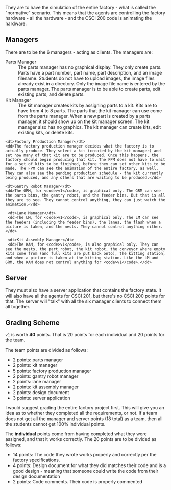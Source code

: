 They are to have the simulation of the entire factory - what is called the "normative" scenario. This means that the agents are controlling the factory hardware - all the hardware - and the CSCI 200 code is animating the hardware.

## Managers
There are to be the 6 managers - acting as clients. The managers are:
<dl>
  <dt>Parts Manager</dt>
  <dd>The parts manager has no graphical display. They only create parts. Parts have a part number, part name, part description, and an image filename. Students do not have to upload images, the image files already exist in a directory. Only the image file name is entered by the parts manager. The parts manager is to be able to create parts, edit existing parts, and delete parts.</dd>

   <dt>Kit Manager</dt>
   <dd>The kit manager creates kits by assigning parts to a kit. Kits are to have from 4 to 8 parts. The parts that the kit manager can use come from the parts manager. When a new part is created by a parts manager, it should show up on the kit manager screen. The kit manager also has no graphics. The kit manager can create kits, edit existing kits, or delete kits.</dd>

    <dt>Factory Production Manager</dt>
    <dd>The factory production manager decides what the factory is to actually produce. They select a kit (created by the kit manager) and set how many of that kit are to be produced. Once this happens, the factory should begin producing that kit. The FPM does not have to wait for a set of kits to be finished, before they can set other kits to be made. The FPM can see the animation of the entire factory, as well. They can also see the pending production schedule - the kit currently being produced, and any others that are waiting to be produced.</dd>

    <dt>Gantry Robot Manager</dt>
    <dd>The GRM, for <code>v1</code>, is graphical only. The GRM can see the parts bins, the gantry robot, and the feeder bins. But that is all they are to see. They cannot control anything, they can just watch the animation.</dd>

     <dt>Lane Manager</dt>
     <dd>The LM, for <code>v1</code>, is graphical only. The LM can see the feeders (including the feeder bins), the lanes, the flash when a picture is taken, and the nests. They cannot control anything either.</dd>

     <dt>Kit Assembly Manager</dt>
     <dd>The KAM, for <code>v1</code>, is also graphical only. They can see the nests, the part robot, the kit robot, the conveyor where empty kits come from (and full kits are put back onto), the kitting station, and when a picture is taken at the kitting station. Like the LM and GRM, the KAM does not control anything for <code>v1</code>.</dd>
</dl>


## Server
They must also have a server application that contains the factory state. It will also have all the agents for CSCI 201, but there's no CSCI 200 points for that. The server will "talk" with all the six manager clients to connect them all together.


## Grading Scheme
`v1` is worth **40** points. That is 20 points for each individual and 20 points for the team.

The team points are divided as follows:
  + 2 points: parts manager
  + 2 points: kit manager
  + 5 points: factory production manager
  + 2 points: gantry robot manager
  + 2 points: lane manager
  + 2 points: kit assembly manager
  + 2 points: design document
  + 3 points: server application

I would suggest grading the entire factory project first. This will give you an idea as to whether they completed all the requirements, or not. If a team does not get all the manager and server points (18 total) as a team, then all the students cannot get 100% individual points.

The **individual** points come from having completed what they were assigned, and that it works correctly. The 20 points are to be divided as follows:
  + 14 points: The code they wrote works properly and correctly per the factory specifications.
  + 4 points: Design document for what they did matches their code and is a good design - meaning that someone could write the code from their design documentation
  + 2 points: Code comments. Their code is properly commented